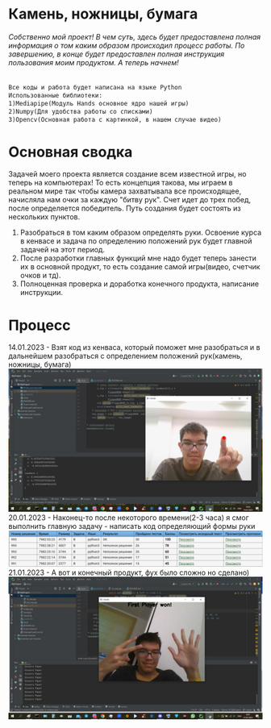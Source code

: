 # Камень, ножницы, бумага

###### Собственно мой проект! В чем суть, здесь будет предоставлена полная информация о том каким образом происходил процесс работы. По завершению, в конце будет предоставлен полная инструкция пользования моим продуктом. А теперь начнем! 


    Все коды и работа будет написана на языке Python
    Использованные библиотеки: 
    1)Mediapipe(Модуль Hands основное ядро нашей игры)
    2)Numpy(Для удобства работы со списками)
    3)Opencv(Основная работа с картинкой, в нашем случае видео)

# Основная сводка
Задачей моего проекта является создание всем известной игры, но теперь на компьютерах! То есть концепция такова, мы играем в реальном мире так чтобы камера захватывала все происходящее, начисляла нам очки за каждую "битву рук". Счет идет до трех побед, после определяется победитель. Путь создания будет состоять из нескольких пунктов.
1) Разобраться в том каким образом определять руки. Освоение курса в кенвасе и задача по определению положений рук будет главной задачей на этот период.
2) После разработки главных функций мне надо будет теперь занести их в основной продукт, то есть создание самой игры(видео, счетчик очков и тд).
3) Полноценная проверка и доработка конечного продукта, написание инструкции. 
# Процесс
14.01.2023 - Взят код из кенваса, который поможет мне разобраться и в дальнейшем разобраться с определением положений рук(камень, ножницы, бумага)
![s](images/1st_day.jpg)
20.01.2023 - Наконец-то после некоторого времени(2-3 часа) я смог выполнить главную задачу - написать код определяющий формы руки
![s](images/2nd_day.jpg)
21.01.2023 - А вот и конечный продукт, фух было сложно но сделано)
![s](images/3rd_day.jpg) 
